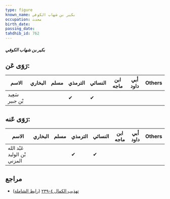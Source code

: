 ```yaml
---
type: figure
known_name: بكير بن شهاب الكوفي
occupation: محدث
birth_date:
passing_date:
tahdhib_id: 762
---
```

##### بكير بن شهاب الكوفي

## رَوَى عَن:
| الاسم           | البخاري | مسلم | الترمذي | النسائي | ابن ماجه | أبي داود | Others |
| --------------- | ------- | ---- | ------- | ------- | -------- | -------- | ------ |
| سَعِيد بْن جبير |         |      | ✔       | ✔       |          |          |        |
## رَوَى عَنه:
| الاسم                        | البخاري | مسلم | الترمذي | النسائي | ابن ماجه | أبي داود | Others |
| ---------------------------- | ------- | ---- | ------- | ------- | -------- | -------- | ------ |
| عَبْد الله بْن الوليد المزني |         |      | ✔       | ✔       |          |          |        |
## مراجع
- [تهذيب الكمال ٤-٢٣٩](obsidian://open?vault=Tahdhib-al-Kamal&file=Figures/٧٦٢-بكير%20بن%20شهاب%20الكوفي) ([رابط الشاملة](https://shamela.ws/book/3722/1753))
